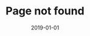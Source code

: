 ---
title: "Page not found"
description: "Sorry, but your page was not found."
layout: single
date: 2019-01-01
images:
- /homepage-meta.png
---